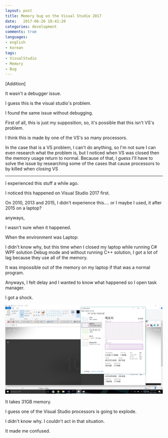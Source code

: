 ```yaml
---
layout: post
title: Memory bug on the Visual Studio 2017    
date:   2017-06-26 10:41:20        
categories: development
comments: true
languages:
- english
- korean
tags:
- VisualStudio
- Memory
- Bug
---        
```





[Addition]

It wasn't a debugger issue.

I guess this is the visual studio's problem.

I found the same issue without debugging.

First of all, this is just my supposition, so, it's possible that this isn't VS's problem.  

I think this is made by one of the VS's so many processors.

In the case that is a VS problem, I can't do anything, so I'm not sure I can even research what the problem is, but I noticed when VS  was closed then the memory usage return to normal. 
Because of that, I guess I'll have to solve the issue by researching some of the cases that cause processors to by killed when closing VS

------

I experienced this stuff a while ago.

I noticed this happened on Visual Studio 2017 first.

On 2010, 2013 and 2015, I didn't experience this.... or I maybe I used, it after 2015 on a laptop?

anyways,

I wasn't sure when it happened.

When the environment was Laptop:

I didn't know why, but this time when I closed my laptop while running C# WPF solution Debug mode and without running C++ solution, I got a lot of lag because they use all of the memory.   


It was impossible out of the memory on my laptop if that was a normal program. 

Anyways, I felt delay and I wanted to know what happened so I open task manager.

I got a shock.

![Memory](/uploads/2017-06-26/VisualStudio/VisualStudioMemory.png)

It takes 31GB memory.

I guess one of the Visual Studio processors is going to explode. 

I didn't know why. I couldn't act in that situation.

It made me confused.


